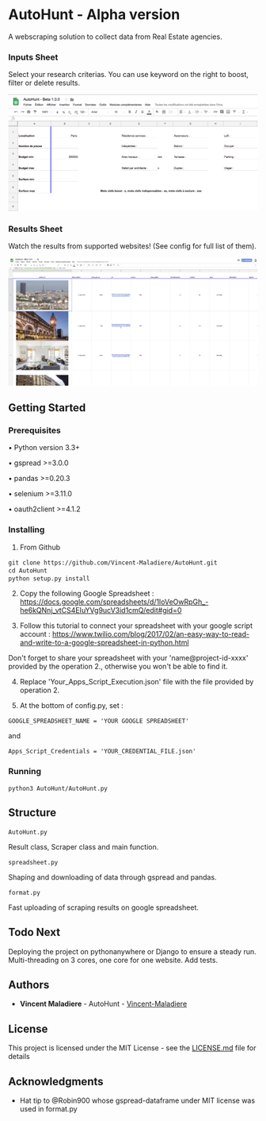 # AutoHunt - Alpha version

A webscraping solution to collect data from Real Estate agencies.

### Inputs Sheet

Select your research criterias.
You can use keyword on the right to boost, filter or delete results.

![alt text](https://raw.githubusercontent.com/Vincent-Maladiere/AutoHunt/master/inputs.png)

### Results Sheet

Watch the results from supported websites! (See config for full list of them).

![alt text](https://raw.githubusercontent.com/Vincent-Maladiere/AutoHunt/master/results.png)

## Getting Started

### Prerequisites

• Python version 3.3+

• gspread >=3.0.0

• pandas >=0.20.3

• selenium >=3.11.0 

• oauth2client >=4.1.2 

### Installing

1. From Github 

```
git clone https://github.com/Vincent-Maladiere/AutoHunt.git
cd AutoHunt
python setup.py install
```

2. Copy the following Google Spreadsheet : https://docs.google.com/spreadsheets/d/1loVeOwRpGh_-he6kQNnj_vtCS4EIuYVg9ucV3id1cmQ/edit#gid=0

3. Follow this tutorial to connect your spreadsheet with your google script account : https://www.twilio.com/blog/2017/02/an-easy-way-to-read-and-write-to-a-google-spreadsheet-in-python.html

Don't forget to share your spreadsheet with your 'name@project-id-xxxx' provided by the operation 2., otherwise you won't be able to find it.

4. Replace 'Your_Apps_Script_Execution.json' file with the file provided by operation 2.

5. At the bottom of config.py, set : 

```
GOOGLE_SPREADSHEET_NAME = 'YOUR GOOGLE SPREADSHEET'
``` 

and 

```
Apps_Script_Credentials = 'YOUR_CREDENTIAL_FILE.json'
```

### Running

```
python3 AutoHunt/AutoHunt.py
```

## Structure

```
AutoHunt.py
```
Result class, Scraper class and main function.

```
spreadsheet.py
```
Shaping and downloading of data through gspread and pandas.

```
format.py
```
Fast uploading of scraping results on google spreadsheet.

## Todo Next

Deploying the project on pythonanywhere or Django to ensure a steady run.
Multi-threading on 3 cores, one core for one website.
Add tests.

## Authors

* **Vincent Maladiere** - AutoHunt - [Vincent-Maladiere](https://github.com/Vincent-Maladiere)

## License

This project is licensed under the MIT License - see the [LICENSE.md](LICENSE.md) file for details

## Acknowledgments

* Hat tip to @Robin900 whose gspread-dataframe under MIT license was used in format.py
